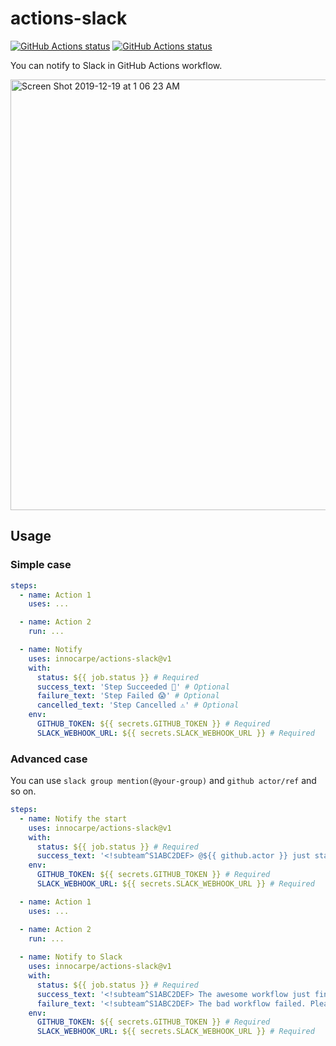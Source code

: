 # actions-slack

<p align="left">
  <a href="https://github.com/innocarpe/actions-slack"><img alt="GitHub Actions status" src="https://github.com/innocarpe/actions-slack/workflows/Slack%20Mainline/badge.svg"></a>
  <a href="https://github.com/innocarpe/actions-slack"><img alt="GitHub Actions status" src="https://github.com/innocarpe/actions-slack/workflows/Slack%20Appstore/badge.svg"></a>
</p>

You can notify to Slack in GitHub Actions workflow.

<img width="689" alt="Screen Shot 2019-12-19 at 1 06 23 AM" src="https://user-images.githubusercontent.com/2222333/71102541-06eea600-21fc-11ea-9107-46a3e4af1b60.png">

## Usage

### Simple case

```yaml
steps:
  - name: Action 1
    uses: ...

  - name: Action 2
    run: ...

  - name: Notify
    uses: innocarpe/actions-slack@v1
    with:
      status: ${{ job.status }} # Required
      success_text: 'Step Succeeded 🚀' # Optional
      failure_text: 'Step Failed 😱' # Optional
      cancelled_text: 'Step Cancelled ⚠️' # Optional
    env:
      GITHUB_TOKEN: ${{ secrets.GITHUB_TOKEN }} # Required
      SLACK_WEBHOOK_URL: ${{ secrets.SLACK_WEBHOOK_URL }} # Required
```

### Advanced case

You can use `slack group mention(@your-group)` and `github actor/ref` and so on.

```yaml
steps:
  - name: Notify the start
    uses: innocarpe/actions-slack@v1
    with:
      status: ${{ job.status }} # Required
      success_text: '<!subteam^S1ABC2DEF> @${{ github.actor }} just started the workflow for `${{ github.ref }}`'
    env:
      GITHUB_TOKEN: ${{ secrets.GITHUB_TOKEN }} # Required
      SLACK_WEBHOOK_URL: ${{ secrets.SLACK_WEBHOOK_URL }} # Required

  - name: Action 1
    uses: ...

  - name: Action 2
    run: ...
    
  - name: Notify to Slack
    uses: innocarpe/actions-slack@v1
    with:
      status: ${{ job.status }} # Required
      success_text: '<!subteam^S1ABC2DEF> The awesome workflow just finished ✅'
      failure_text: '<!subteam^S1ABC2DEF> The bad workflow failed. Please check the issue below 👇'
    env:
      GITHUB_TOKEN: ${{ secrets.GITHUB_TOKEN }} # Required
      SLACK_WEBHOOK_URL: ${{ secrets.SLACK_WEBHOOK_URL }} # Required
```
